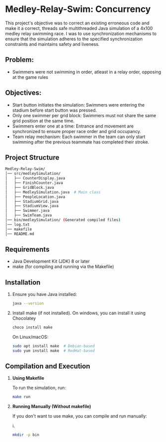 # Medley-Relay-Swim: Concurrency
This project's objective was to correct an existing erroneous code and make it a correct, threads safe multithreaded Java simulation of a 4x100 medley relay swimming race. I was to use synchronization mechanisms to ensure that the simulation adheres to the specified synchronization constraints and maintains safety and liveness.


## Problem: 
- Swimmers were not swimming in order, atleast in a relay order, opposing at the game rules

## Objectives: 
- Start button initiates the simulation: Swimmers were entering the stadium before start button was pressed.
- Only one swimmer per grid block: Swimmers must not share the same grid position at the same time.
- Swimmers enter one at a time: Entrance and movement are synchronized to ensure proper race order and grid occupancy.
- Team relay mechanism: Each swimmer in the team can only start swimming after the previous teammate has completed their stroke.

## Project Structure
```bash
Medley-Relay-Swim/
│── src/medleySimulation/
│   ├── CounterDisplay.java
│   ├── FinishCounter.java
│   ├── GridBlock.java
│   ├── MedleySimulation.java  # Main class
│   ├── PeopleLocation.java
│   ├── StadiumGrid.java
│   ├── StadiumView.java
│   ├── Swimmer.java
│   ├── SwimTeam.java
│── bin/medleySimulation/ (Generated compiled files)
│── log.txt
│── makefile
│── README.md
```

## Requirements
- Java Development Kit (JDK) 8 or later
- make (for compiling and running via the Makefile)

## Installation
1. Ensure you have Java installed:
   ```bash
   java --version
   ```
2. Install make (if not installed). On windows, you can install it using Chocolatey
   ```bash
   choco install make
   ```
   On Linux/macOS:
   ```bash
   sudo apt install make  # Debian-based
   sudo yum install make  # RedHat-based
   ```

## Compilation and Execution
1. **Using Makefile**

   To run the simulation, run:
   ```bash
   make run
   ```

2. **Running Manually (Without makefile)**

   If you don't want to use make, you can compile and run manually:
   
   i.
      ```bash
      mkdir -p bin
      ```
   
